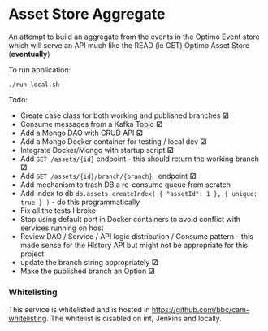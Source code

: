 Asset Store Aggregate
==================

An attempt to build an aggregate from the events in the Optimo Event store which will serve an API much like the READ (ie GET) Optimo Asset Store (**eventually**)

To run application:

    ./run-local.sh

Todo:

* Create case class for both working and published branches **&#9745;**
* Consume messages from a Kafka Topic **&#9745;**
* Add a Mongo DAO with CRUD API **&#9745;**
* Add a Mongo Docker container for testing / local dev **&#9745;** 
* Integrate Docker/Mongo with startup script **&#9745;**
* Add ``GET /assets/{id}`` endpoint - this should return the working branch **&#9745;**
* Add ``GET /assets/{id}/branch/{branch} `` endpoint **&#9745;**
* Add mechanism to trash DB a re-consume queue from scratch
* Add index to db ```db.assets.createIndex( { "assetId": 1 }, { unique: true } )``` - do this programmatically
* Fix all the tests I broke
* Stop using default port in Docker containers to avoid conflict with services running on host
* Review DAO / Service / API logic distribution / Consume pattern - this made sense for the History API but might not be appropriate for this project
* update the branch string appropriately **&#9745;**
* Make the published branch an Option **&#9745;**



### Whitelisting

This service is whitelisted and is hosted in https://github.com/bbc/cam-whitelisting.
The whitelist is disabled on int, Jenkins and locally.
